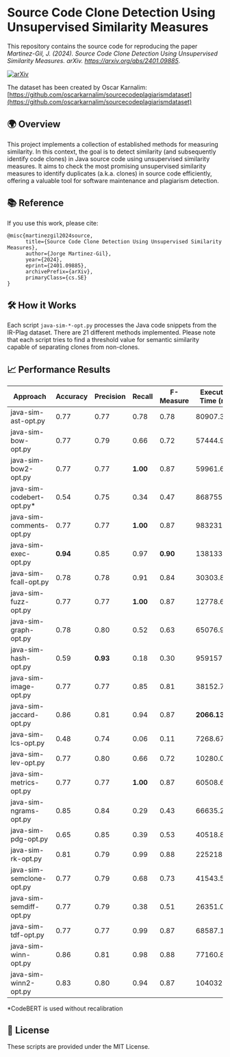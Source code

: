 # Source Code Clone Detection Using Unsupervised Similarity Measures
This repository contains the source code for reproducing the paper *Martinez-Gil, J. (2024). Source Code Clone Detection Using Unsupervised Similarity Measures. arXiv. https://arxiv.org/abs/2401.09885*.

[![arXiv](https://img.shields.io/badge/arXiv-2401.09885-b31b1b.svg)](https://arxiv.org/abs/2401.09885)


The dataset has been created by Oscar Karnalim: [https://github.com/oscarkarnalim/sourcecodeplagiarismdataset](https://github.com/oscarkarnalim/sourcecodeplagiarismdataset)

## 🌍 Overview

This project implements a collection of established methods for measuring similarity. In this context, the goal is to detect similarity (and subsequently identify code clones) in Java source code using unsupervised similarity measures. It aims to check the most promising unsupervised similarity measures to identify duplicates (a.k.a. clones) in source code efficiently, offering a valuable tool for software maintenance and plagiarism detection.

## 📚 Reference

If you use this work, please cite:

```
@misc{martinezgil2024source,
      title={Source Code Clone Detection Using Unsupervised Similarity Measures}, 
      author={Jorge Martinez-Gil},
      year={2024},
      eprint={2401.09885},
      archivePrefix={arXiv},
      primaryClass={cs.SE}
}
```

## 🛠️ How it Works

Each script `java-sim-*-opt.py` processes the Java code snippets from the IR-Plag dataset. There are 21 different methods implemented. Please note that each script tries to find a threshold value for semantic similarity capable of separating clones from non-clones.

## 📈 Performance Results 

| Approach                  | Accuracy | Precision | Recall | F-Measure | Execution Time (ms) |
|---------------------------|----------|-----------|--------|-----------|-----------------------|
| java-sim-ast-opt.py       | 0.77     | 0.77      | 0.78   | 0.78      | 80907.37              |
| java-sim-bow-opt.py       | 0.77     | 0.79      | 0.66   | 0.72      | 57444.90              |
| java-sim-bow2-opt.py      | 0.77     | 0.77      | **1.00**   | 0.87      | 59961.69              |
| java-sim-codebert-opt.py* | 0.54     | 0.75      | 0.34   | 0.47      | 868755.96             |
| java-sim-comments-opt.py  | 0.77     | 0.77      | **1.00**   | 0.87      | 983231.42             |
| java-sim-exec-opt.py      | **0.94** | 0.85      | 0.97| **0.90**  | 1381335.16            |
| java-sim-fcall-opt.py     | 0.78     | 0.78      | 0.91   | 0.84      | 30303.88              |
| java-sim-fuzz-opt.py      | 0.77     | 0.77      | **1.00**   | 0.87      | 12778.62              |
| java-sim-graph-opt.py     | 0.78     | 0.80      | 0.52   | 0.63      | 65076.91              |
| java-sim-hash-opt.py      | 0.59     | **0.93**  | 0.18   | 0.30      | 959157.60             |
| java-sim-image-opt.py     | 0.77     | 0.77      | 0.85   | 0.81      | 38152.71              |
| java-sim-jaccard-opt.py   | 0.86     | 0.81      | 0.94   | 0.87      | **2066.13**               |
| java-sim-lcs-opt.py       | 0.48     | 0.74      | 0.06   | 0.11      | 7268.67               |
| java-sim-lev-opt.py       | 0.77     | 0.80      | 0.66   | 0.72      | 10280.09              |
| java-sim-metrics-opt.py   | 0.77     | 0.77      | **1.00**   | 0.87      | 60508.62              |
| java-sim-ngrams-opt.py    | 0.85     | 0.84      | 0.29   | 0.43      | 66635.25              |
| java-sim-pdg-opt.py       | 0.65     | 0.85      | 0.39   | 0.53      | 40518.80              |
| java-sim-rk-opt.py        | 0.81     | 0.79      | 0.99   | 0.88  	| 225218.76             |
| java-sim-semclone-opt.py  | 0.77     | 0.79      | 0.68   | 0.73      | 41543.53              |
| java-sim-semdiff-opt.py   | 0.77     | 0.79      | 0.38   | 0.51      | 26351.06              |
| java-sim-tdf-opt.py       | 0.77     | 0.77      | 0.99   | 0.87      | 68587.17              |
| java-sim-winn-opt.py      | 0.86     | 0.81      | 0.98   | 0.88  	| 77160.81              |
| java-sim-winn2-opt.py     | 0.83     | 0.80      | 0.94   | 0.87      | 104032.99             |


*CodeBERT is used without recalibration

## 📄 License

These scripts are provided under the MIT License. 
